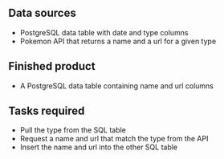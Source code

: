 ## Data sources
- PostgreSQL data table with date and type columns
- Pokemon API that returns a name and a url for a given type
## Finished product
- A PostgreSQL data table containing name and url columns
## Tasks required
- Pull the type from the SQL table
- Request a name and url that match the type from the API
- Insert the name and url into the other SQL table
